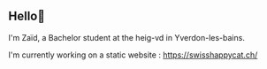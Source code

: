 ## Hello👋

I'm Zaïd, a Bachelor student at the heig-vd in Yverdon-les-bains.

I'm currently working on a static website :
https://swisshappycat.ch/
<!--
**zaidschouwey98/zaidschouwey98** is a ✨ _special_ ✨ repository because its `README.md` (this file) appears on your GitHub profile.

Here are some ideas to get you started:

- 🔭 I’m currently working on ...
- 🌱 I’m currently learning ...
- 👯 I’m looking to collaborate on ...
- 🤔 I’m looking for help with ...
- 💬 Ask me about ...
- 📫 How to reach me: ...
- 😄 Pronouns: ...
- ⚡ Fun fact: ...
-->
